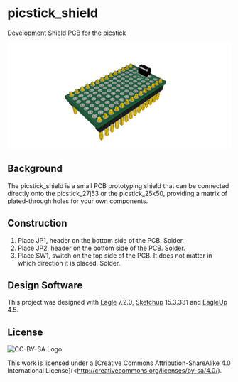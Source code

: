 # picstick_shield
Development Shield PCB for the picstick

![3D](https://github.com/kaza007/picstick_shield/blob/master/eagleUP_picstick_shield_v1_3D.png) 

Background
----------------
The picstick_shield is a small PCB prototyping shield that can be connected directly onto the picstick_27j53 or the picstick_25k50, providing a matrix of plated-through holes for your own components.

Construction
-----------------
1. Place JP1, header on the bottom side of the PCB. Solder.
2. Place JP2, header on the bottom side of the PCB. Solder.
3. Place SW1, switch on the top side of the PCB. It does not matter in which direction it is placed. Solder.

Design Software
----------------------
This project was designed with [Eagle](http://www.cadsoftusa.com/) 7.2.0, [Sketchup](http://www.sketchup.com/) 15.3.331 and [EagleUp](http://eagleup.wordpress.com) 4.5.

License
-------
![CC-BY-SA Logo](https://i.creativecommons.org/l/by-sa/4.0/88x31.png)

This work is licensed under a [Creative Commons Attribution-ShareAlike 4.0 International License](<http://creativecommons.org/licenses/by-sa/4.0/).
